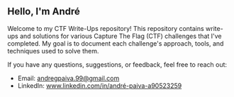 ## Hello, I'm André

Welcome to my CTF Write-Ups repository! This repository contains write-ups and solutions for various Capture The Flag (CTF) challenges that I've completed. My goal is to document each challenge's approach, tools, and techniques used to solve them.

If you have any questions, suggestions, or feedback, feel free to reach out:
- Email: andregpaiva.99@gmail.com
- LinkedIn: www.linkedin.com/in/andré-paiva-a90523259

